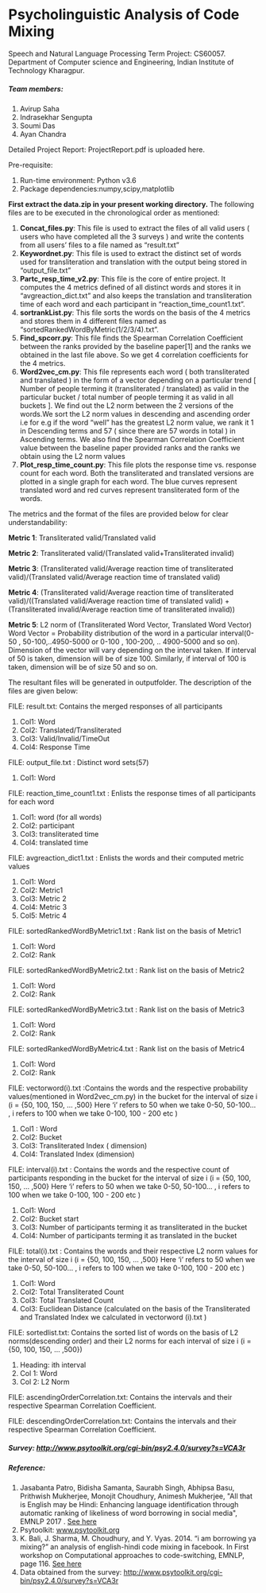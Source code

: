 # Psycholinguistic Analysis of Code Mixing
Speech and Natural Language Processing Term Project: CS60057. 
Department of Computer science and Engineering, Indian Institute of Technology Kharagpur.


##### Team members:
1. Avirup Saha
2. Indrasekhar Sengupta
3. Soumi Das
4. Ayan Chandra

Detailed Project Report: ProjectReport.pdf is uploaded here.

Pre-requisite:
1. Run-time environment: Python v3.6
2. Package dependencies:numpy,scipy,matplotlib

**First extract the data.zip in your present working directory.**
The following files are to be executed in the chronological order as mentioned:

1. **Concat_files.py**: This file is used to extract the files of all valid users ( users who have completed all the 3 surveys ) and write the contents from all users’ files to a file named as “result.txt”
2. **Keywordnet.py**: This file is used to extract the distinct set of words used for transliteration and translation with the output being stored in “output_file.txt”
3. **Partc_resp_time_v2.py**: This file is the core of entire project. It computes the 4 metrics defined of all distinct words and stores it in “avgreaction_dict.txt” and also keeps the translation and transliteration time of each word and each participant in “reaction_time_count1.txt”.
4. **sortrankList.py**: This file sorts the words on the basis of the 4 metrics and stores them in 4 different files named as “sortedRankedWordByMetric(1/2/3/4).txt”.
5. **Find_spcorr.py**: This file finds the Spearman Correlation Coefficient between the ranks provided by the baseline paper[1] and the ranks we obtained in the last file above. So we get 4 correlation coefficients for the 4 metrics.
6. **Word2vec_cm.py**: This file represents each word ( both transliterated and translated ) in the form of a vector depending on a particular trend [ Number of people terming it (transliterated / translated) as valid in the particular bucket / total number of people terming it as valid in all buckets ]. We find out the L2 norm between the 2 versions of the words.We sort the L2 norm values in descending and ascending order i.e for e.g if the word “well” has the greatest L2 norm value, we rank it 1 in Descending terms and 57 ( since there are 57 words in total ) in Ascending terms. We also find the Spearman Correlation Coefficient value between the baseline paper provided ranks and the ranks we obtain using the L2 norm values
7. **Plot_resp_time_count.py**: This file plots the response time vs. response count for each word. Both the transliterated and translated versions are plotted in a single graph for each word. The blue curves represent translated word and red curves represent transliterated form of the words.


The metrics and the format of the files are provided below for clear understandability:

**Metric 1**: Transliterated valid/Translated valid

**Metric 2**: Transliterated valid/(Translated valid+Transliterated invalid)

**Metric 3**: (Transliterated valid/Average reaction time of transliterated valid)/(Translated valid/Average reaction time of translated valid)

**Metric 4**:  (Transliterated valid/Average reaction time of transliterated valid)/((Translated valid/Average reaction time of translated valid) + (Transliterated invalid/Average reaction time of transliterated invalid))

**Metric 5**:  L2 norm of (Transliterated Word Vector, Translated Word Vector)
               Word Vector = Probability distribution of the word in a particular interval(0-50 , 50-100,..4950-5000  or 0-100 , 100-200, .. 4900-5000 and so on). Dimension of the vector will vary depending on the interval taken. If interval of 50 is taken, dimension will be of size 100. Similarly, if interval of 100 is taken, dimension will be of size 50 and so on. 

The resultant files will be generated in outputfolder. The description of the files are given below:

FILE: result.txt: Contains the merged responses of all participants
1. Col1: Word
2. Col2: Translated/Transliterated
3. Col3: Valid/Invalid/TimeOut
4. Col4: Response Time

FILE: output_file.txt : Distinct word sets(57)
1. Col1: Word

FILE: reaction_time_count1.txt : Enlists the response times of all participants for each word
1. Col1: word (for all words)
2. Col2: participant
3. Col3: transliterated time
4. Col4: translated time

FILE: avgreaction_dict1.txt : Enlists the words and their computed metric values
1. Col1: Word
2. Col2: Metric1
3. Col3: Metric 2
4. Col4: Metric 3
5. Col5: Metric 4

FILE: sortedRankedWordByMetric1.txt : Rank list on the basis of Metric1
1. Col1: Word
2. Col2: Rank

FILE: sortedRankedWordByMetric2.txt : Rank list on the basis of Metric2
1. Col1: Word
2. Col2: Rank

FILE: sortedRankedWordByMetric3.txt : Rank list on the basis of Metric3
1. Col1: Word
2. Col2: Rank

FILE: sortedRankedWordByMetric4.txt : Rank list on the basis of Metric4
1. Col1: Word
2. Col2: Rank

FILE: vectorword(i).txt :Contains the words and the respective probability values(mentioned in Word2vec_cm.py) in the bucket for the interval of size i (i = {50, 100, 150, ... ,500}    Here ‘i’ refers to 50 when we take 0-50, 50-100… , i refers to 100 when we take 0-100, 100 - 200 etc )
1. Col1 : Word
2. Col2: Bucket
3. Col3: Transliterated Index ( dimension)
4. Col4: Translated Index (dimension)

FILE: interval(i).txt : Contains the words and the respective count of participants responding in the bucket for the interval of size i (i = {50, 100, 150, ... ,500}    Here ‘i’ refers to 50 when we take 0-50, 50-100… , i refers to 100 when we take 0-100, 100 - 200 etc )
1. Col1: Word
2. Col2: Bucket start
3. Col3: Number of participants terming it as transliterated in the bucket
4. Col4: Number of participants terming it as translated in the bucket

FILE: total(i).txt : Contains the words and their respective L2 norm values for the interval of size i (i = {50, 100, 150, ... ,500}    Here ‘i’ refers to 50 when we take 0-50, 50-100… , i refers to 100 when we take 0-100, 100 - 200 etc )
1. Col1: Word
2. Col2: Total Transliterated Count
3. Col3: Total Translated Count
4. Col3: Euclidean Distance (calculated on the basis of the Transliterated and Translated Index we calculated in vectorword (i).txt )

FILE: sortedlist.txt: Contains the sorted list of words on the basis of L2 norms(descending order) and their L2 norms for each interval of size i (i = {50, 100, 150, ... ,500})
1. Heading: ith interval
2. Col 1: Word
3. Col 2: L2 Norm

FILE: ascendingOrderCorrelation.txt: Contains the intervals and their respective Spearman Correlation Coefficient.

FILE: descendingOrderCorrelation.txt: Contains the intervals and their respective Spearman Correlation Coefficient.


##### Survey: http://www.psytoolkit.org/cgi-bin/psy2.4.0/survey?s=VCA3r

##### Reference: 
1. Jasabanta Patro, Bidisha Samanta, Saurabh Singh, Abhipsa Basu, Prithwish Mukherjee, Monojit Choudhury, Animesh Mukherjee, "All that is English may be Hindi: Enhancing language identification through automatic ranking of likeliness of word borrowing in social media", EMNLP 2017 . [See here](https://arxiv.org/abs/1707.08446)
2. Psytoolkit: www.psytoolkit.org
3. K. Bali, J. Sharma, M. Choudhury, and Y. Vyas. 2014. “i am borrowing ya mixing?” an analysis of english-hindi code mixing in facebook. In First workshop on Computational approaches to code-switching, EMNLP, page 116. [See here](https://www.aclweb.org/anthology/W14-3914)
4. Data obtained from the survey: http://www.psytoolkit.org/cgi-bin/psy2.4.0/survey?s=VCA3r

